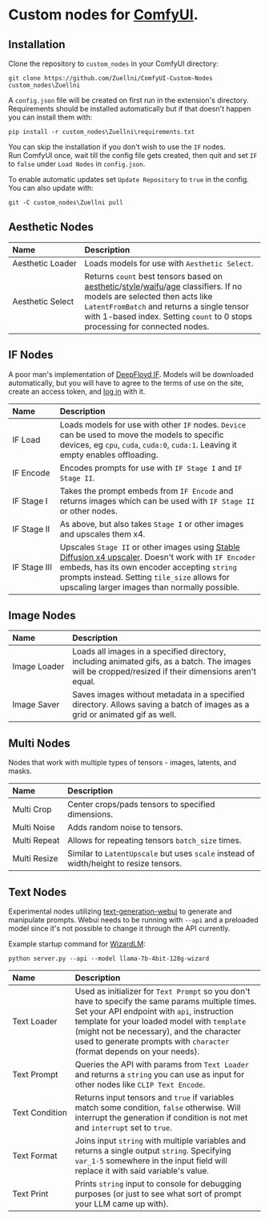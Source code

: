 # Custom nodes for [ComfyUI](https://github.com/comfyanonymous/ComfyUI).

## Installation
Clone the repository to `custom_nodes` in your ComfyUI directory:
```
git clone https://github.com/Zuellni/ComfyUI-Custom-Nodes custom_nodes\Zuellni
```

A `config.json` file will be created on first run in the extension's directory.  
Requirements should be installed automatically but if that doesn't happen you can install them with:
```
pip install -r custom_nodes\Zuellni\requirements.txt
```
You can skip the installation if you don't wish to use the `IF` nodes.  
Run ComfyUI once, wait till the config file gets created, then quit and set `IF` to `false` under `Load Nodes` in `config.json`.

To enable automatic updates set `Update Repository` to `true` in the config. You can also update with:
```
git -C custom_nodes\Zuellni pull
```


## Aesthetic Nodes
Name | Description
:--- | :---
Aesthetic&nbsp;Loader | Loads models for use with `Aesthetic Select`.
Aesthetic&nbsp;Select | Returns `count` best tensors based on [aesthetic](https://huggingface.co/cafeai/cafe_aesthetic)/[style](https://huggingface.co/cafeai/cafe_style)/[waifu](https://huggingface.co/cafeai/cafe_waifu)/[age](https://huggingface.co/nateraw/vit-age-classifier) classifiers. If no models are selected then acts like `LatentFromBatch` and returns a single tensor with 1-based index. Setting `count` to 0 stops processing for connected nodes.

## IF Nodes
A poor man's implementation of [DeepFloyd IF](https://huggingface.co/DeepFloyd). Models will be downloaded automatically, but you will have to agree to the terms of use on the site, create an access token, and [log in](https://huggingface.co/docs/huggingface_hub/quick-start#login) with it.

Name | Description
:--- | :---
IF&nbsp;Load | Loads models for use with other `IF` nodes. `Device` can be used to move the models to specific devices, eg `cpu`, `cuda`, `cuda:0`, `cuda:1`. Leaving it empty enables offloading.
IF&nbsp;Encode | Encodes prompts for use with `IF Stage I` and `IF Stage II`.
IF&nbsp;Stage&nbsp;I | Takes the prompt embeds from `IF Encode` and returns images which can be used with `IF Stage II` or other nodes.
IF&nbsp;Stage&nbsp;II | As above, but also takes `Stage I` or other images and upscales them x4.
IF&nbsp;Stage&nbsp;III | Upscales `Stage II` or other images using [Stable Diffusion x4 upscaler](https://huggingface.co/stabilityai/stable-diffusion-x4-upscaler). Doesn't work with `IF Encoder` embeds, has its own encoder accepting `string` prompts instead. Setting `tile_size` allows for upscaling larger images than normally possible.

## Image Nodes
Name | Description
:--- | :---
Image&nbsp;Loader | Loads all images in a specified directory, including animated gifs, as a batch. The images will be cropped/resized if their dimensions aren't equal.
Image&nbsp;Saver | Saves images without metadata in a specified directory. Allows saving a batch of images as a grid or animated gif as well.

## Multi Nodes
Nodes that work with multiple types of tensors - images, latents, and masks.

Name | Description
:--- | :---
Multi&nbsp;Crop | Center crops/pads tensors to specified dimensions.
Multi&nbsp;Noise | Adds random noise to tensors.
Multi&nbsp;Repeat | Allows for repeating tensors `batch_size` times.
Multi&nbsp;Resize | Similar to `LatentUpscale` but uses `scale` instead of width/height to resize tensors.

## Text Nodes
Experimental nodes utilizing [text-generation-webui](https://github.com/oobabooga/text-generation-webui) to generate and manipulate prompts. Webui needs to be running with `--api` and a preloaded model since it's not possible to change it through the API currently.

Example startup command for [WizardLM](https://huggingface.co/TheBloke/WizardLM-7B-uncensored-GPTQ):
```
python server.py --api --model llama-7b-4bit-128g-wizard
```

Name | Description
:--- | :---
Text&nbsp;Loader | Used as initializer for `Text Prompt` so you don't have to specify the same params multiple times. Set your API endpoint with `api`, instruction template for your loaded model with `template` (might not be necessary), and the character used to generate prompts with `character` (format depends on your needs).
Text&nbsp;Prompt | Queries the API with params from `Text Loader` and returns a `string` you can use as input for other nodes like `CLIP Text Encode`.
Text&nbsp;Condition | Returns input tensors and `true` if variables match some condition, `false` otherwise. Will interrupt the generation if condition is not met and `interrupt` set to `true`.
Text&nbsp;Format | Joins input `string` with multiple variables and returns a single output `string`. Specifying `var_1-5` somewhere in the input field will replace it with said variable's value.
Text&nbsp;Print | Prints `string` input to console for debugging purposes (or just to see what sort of prompt your LLM came up with).
